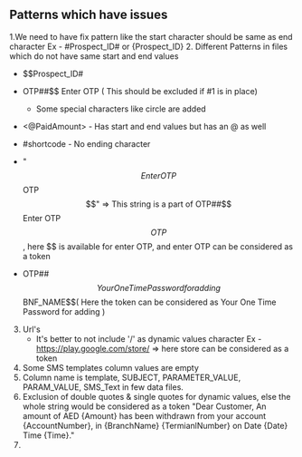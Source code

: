 ## Patterns which have issues
1.We need to have fix pattern like the start character should be same as end character
  Ex - #Prospect_ID# or {Prospect_ID}
2. Different Patterns in files which do not have same start and end values
  * $$Prospect_ID# 
  * OTP##$$ Enter OTP ( This should be excluded if #1 is in place)
    * Some special characters like circle are added
  * <@PaidAmount> - Has start and end values but has an @ as well
  *  #shortcode - No ending character

  * "$$Enter OTP $$OTP$$" => This string is a part of OTP##$$Enter OTP $$OTP$$, here $$ is available for enter OTP, and enter OTP can be considered as a token
  * OTP##$$Your One Time Password for adding $$BNF_NAME$$( Here the token can be considered as Your One Time Password for adding )
3. Url's
   * It's better to not include '/' as dynamic values character
      Ex -https://play.google.com/store/ => here store can be considered as a token
4. Some SMS templates column values are empty
5. Column name is template, SUBJECT, PARAMETER_VALUE, PARAM_VALUE, SMS_Text in few data files.
6. Exclusion of double quotes & single quotes for dynamic values, else the whole string would be considered as a token
   "Dear Customer, An amount of AED {Amount} has been withdrawn from your account {AccountNumber}, in {BranchName} {TermianlNumber} on Date {Date} Time {Time}."
7. 
